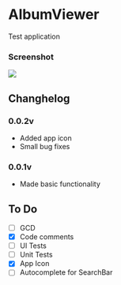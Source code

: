 # AlbumViewer

Test application

### Screenshot
![](https://media.giphy.com/media/xUOwG7kT31LqzEICYw/giphy.gif)

## Changhelog

### 0.0.2v
* Added app icon
* Small bug fixes

### 0.0.1v
* Made basic functionality

## To Do
- [ ] GCD
- [x] Code comments
- [ ] UI Tests
- [ ] Unit Tests
- [x] App Icon
- [ ] Autocomplete for SearchBar
